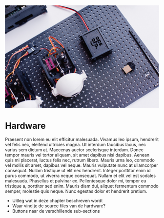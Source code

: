 ![](/assets/OPSORO_WEB-20.jpg)

# Hardware
Praesent non lorem eu elit efficitur malesuada. Vivamus leo ipsum, hendrerit vel felis nec, eleifend ultricies magna. Ut interdum faucibus lacus, nec varius sem dictum at. Maecenas auctor scelerisque interdum. Donec tempor mauris vel tortor aliquam, sit amet dapibus nisi dapibus. Aenean quis mi placerat, luctus felis nec, rutrum libero. Mauris urna leo, commodo vel mollis sit amet, dapibus vel neque. Mauris vulputate nunc at ullamcorper consequat. Nullam tristique ut elit nec hendrerit. Integer porttitor enim id purus commodo, ut viverra neque consequat. Nullam et elit vel est sodales malesuada. Phasellus et pulvinar ex. Pellentesque dolor mi, tempor eu tristique a, porttitor sed enim. Mauris diam dui, aliquet fermentum commodo semper, molestie quis neque. Nunc egestas dolor et hendrerit pretium.

* Uitleg wat in deze chapter beschreven wordt
* Waar vind je de source files van de hardware?
* Buttons naar de verschillende sub-sections
